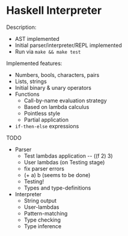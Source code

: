 # Haskell Interpreter


Description:
- AST implemented
- Initial parser/interpreter/REPL implemented
- Run via `make && make test`


Implemented features:
- Numbers, bools, characters, pairs
- Lists, strings
- Initial binary & unary operators
- Functions
    - Call-by-name evaluation strategy
    - Based on lambda calculus
    - Pointless style 
    - Partial application
- `if-then-else` expressions


TODO
- Parser
    - Test lambdas application -- ((f 2) 3)
    - User lambdas (on Testing stage)
    - fix parser errors
    - (+ a) b (seems to be done)
    - Testing!
    - Types and type-definitions
- Interpreter
    - String output
    - User-lambdas
    - Pattern-matching
    - Type checking
    - Type inference